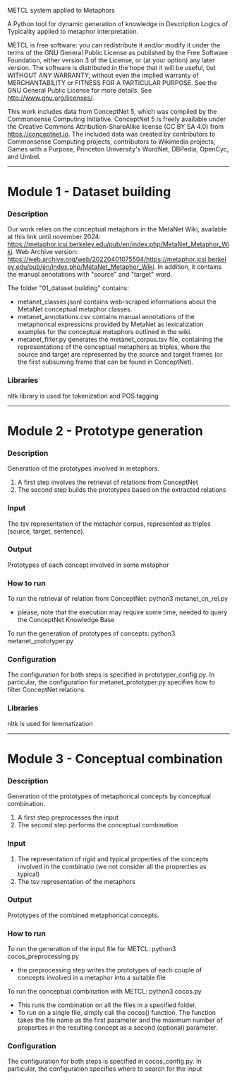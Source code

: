 METCL system applied to Metaphors

A Python tool for dynamic generation of knowledge in Description Logics of Typicality applied to metaphor interpretation.

METCL is free software: you can redistribute it and/or modify it under the terms of the GNU General Public License as published by the Free Software Foundation, either version 3 of the License, or (at your option) any later version. The software is distributed in the hope that it will be useful, but WITHOUT ANY WARRANTY; without even the implied warranty of MERCHANTABILITY or FITNESS FOR A PARTICULAR PURPOSE. See the GNU General Public License for more details. See http://www.gnu.org/licenses/.

This work includes data from ConceptNet 5, which was compiled by the Commonsense Computing Initiative. ConceptNet 5 is freely available under the Creative Commons Attribution-ShareAlike license (CC BY SA 4.0) from https://conceptnet.io. The included data was created by contributors to Commonsense Computing projects, contributors to Wikimedia projects, Games with a Purpose, Princeton University's WordNet, DBPedia, OpenCyc, and Umbel.

---

# Module 1 - Dataset building

### Description


Our work relies on the conceptual metaphors in the MetaNet Wiki, available at this link until november 2024: https://metaphor.icsi.berkeley.edu/pub/en/index.php/MetaNet_Metaphor_Wiki. Web Archive version: https://web.archive.org/web/20220401075504/https://metaphor.icsi.berkeley.edu/pub/en/index.php/MetaNet_Metaphor_Wiki. In addition, it contains the manual annotations with "source" and "target" word.

The folder "01_dataset building" contains:
- metanet_classes.jsonl contains web-scraped informations about the MetaNet conceptual metaphor classes.
- metanet_annotations.csv contains manual annotations of the metaphorical expressions provided by MetaNet as lexicalization examples for the conceptual metaphors outlined in the wiki.
- metanet_filter.py generates the metanet_corpus.tsv file, containing the representations of the conceptual metaphors as triples, where the source and target are represented by the source and target frames (or the first subsuming frame that can be found in ConceptNet).

### Libraries

nltk library is used for tokenization and POS tagging

---

# Module 2 - Prototype generation

### Description

Generation of the prototypes involved in metaphors.

1. A first step involves the retrieval of relations from ConceptNet
2. The second step builds the prototypes based on the extracted relations

### Input

The tsv representation of the metaphor corpus, represented as triples (source, target, sentence).

### Output

Prototypes of each concept involved in some metaphor

### How to run

To run the retrieval of relation from ConceptNet: python3 metanet_cn_rel.py

- please, note that the execution may require some time, needed to query the ConceptNet Knowledge Base

To run the generation of prototypes of concepts: python3 metanet_prototyper.py

### Configuration

The configuration for both steps is specified in prototyper_config.py.
In particular, the configuration for metanet_prototyper.py specifies how to filter ConceptNet relations

### Libraries

nltk is used for lemmatization

---

# Module 3 - Conceptual combination

### Description

Generation of the prototypes of metaphorical concepts by conceptual combination.

1. A first step preprocesses the input
2. The second step performs the conceptual combination

### Input

1. The representation of rigid and typical properties of the concepts involved in the combinatio (we not consider all the proprerties as typical)
2. The tsv representation of the metaphors

### Output

Prototypes of the combined metaphorical concepts.

### How to run

To run the generation of the input file for METCL: python3 cocos_preprocessing.py

- the preprocessing step writes the prototypes of each couple of concepts involved in a metaphor into a suitable file

To run the conceptual combination with METCL: python3 cocos.py

- This runs the combination on all the files in a specified folder.
- To run on a single file, simply call the cocos() function. The function takes the file name as the first parameter and the maximum number of properties in the resulting concept as a second (optional) parameter.

### Configuration

The configuration for both steps is specified in cocos_config.py.
In particular, the configuration specifies where to search for the input

